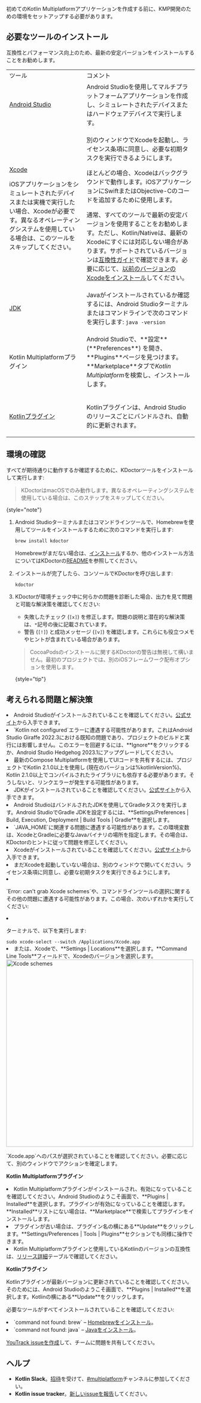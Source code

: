 [//]: # (title: 環境設定)

初めてのKotlin Multiplatformアプリケーションを作成する前に、KMP開発のための環境をセットアップする必要があります。

## 必要なツールのインストール

互換性とパフォーマンス向上のため、最新の安定バージョンをインストールすることをお勧めします。

<table>
   
<tr>
<td>ツール</td>
      <td>コメント</td>
</tr>

    
<tr>
<td><a href="https://developer.android.com/studio">Android Studio</a></td>
        <td>Android Studioを使用してマルチプラットフォームアプリケーションを作成し、シミュレートされたデバイスまたはハードウェアデバイスで実行します。</td>
</tr>

    
<tr>
<td>
          <p><a href="https://apps.apple.com/us/app/xcode/id497799835">Xcode</a></p>
          <p>iOSアプリケーションをシミュレートされたデバイスまたは実機で実行したい場合、Xcodeが必要です。異なるオペレーティングシステムを使用している場合は、このツールをスキップしてください。</p>
        </td>
        <td>
          <p>別のウィンドウでXcodeを起動し、ライセンス条項に同意し、必要な初期タスクを実行できるようにします。</p>
          <p>ほとんどの場合、Xcodeはバックグラウンドで動作します。iOSアプリケーションにSwiftまたはObjective-Cのコードを追加するために使用します。</p>
            <note>
              <p>
                通常、すべてのツールで最新の安定バージョンを使用することをお勧めします。ただし、Kotlin/Nativeは、最新のXcodeにすぐには対応しない場合があります。サポートされているバージョンは<a href="multiplatform-compatibility-guide.md#version-compatibility">互換性ガイド</a>で確認できます。必要に応じて、<a href="https://developer.apple.com/download/all/?q=Xcode">以前のバージョンのXcodeをインストール</a>してください。
              </p>
            </note>   
      </td>
</tr>

   
<tr>
<td><a href="https://www.oracle.com/java/technologies/javase-downloads.html">JDK</a></td>
        <td>Javaがインストールされているか確認するには、Android Studioターミナルまたはコマンドラインで次のコマンドを実行します: <code style="block"
            lang="bash">java -version</code></td>
</tr>

   
<tr>
<td><Links href="/kmp/multiplatform-plugin-releases" summary="undefined">Kotlin Multiplatformプラグイン</Links></td>
        <td><p>Android Studioで、**設定** (**Preferences**) を開き、**Plugins**ページを見つけます。**Marketplace**タブで<i>Kotlin Multiplatform</i>を検索し、インストールします。</p>
</td>
</tr>

   
<tr>
<td><a href="https://kotlinlang.org/docs/releases.html#update-to-a-new-release">Kotlinプラグイン</a></td>
        <td>
            <p>Kotlinプラグインは、Android Studioのリリースごとにバンドルされ、自動的に更新されます。</p>
        </td>
</tr>

</table>

## 環境の確認

すべてが期待通りに動作するか確認するために、KDoctorツールをインストールして実行します:

> KDoctorはmacOSでのみ動作します。異なるオペレーティングシステムを使用している場合は、このステップをスキップしてください。
>
{style="note"}

1. Android Studioターミナルまたはコマンドラインツールで、Homebrewを使用してツールをインストールするために次のコマンドを実行します:

    ```bash
    brew install kdoctor
    ```

   Homebrewがまだない場合は、[インストール](https://brew.sh/)するか、他のインストール方法についてはKDoctorの[README](https://github.com/Kotlin/kdoctor#installation)を参照してください。
2. インストールが完了したら、コンソールでKDoctorを呼び出します: 

    ```bash
    kdoctor
    ```

3. KDoctorが環境チェック中に何らかの問題を診断した場合、出力を見て問題と可能な解決策を確認してください:

   * 失敗したチェック (`[x]`) を修正します。問題の説明と潜在的な解決策は、`*`記号の後に記載されています。
   * 警告 (`[!]`) と成功メッセージ (`[v]`) を確認します。これらにも役立つメモやヒントが含まれている場合があります。
   
   > CocoaPodsのインストールに関するKDoctorの警告は無視して構いません。最初のプロジェクトでは、別のiOSフレームワーク配布オプションを使用します。
   >
   {style="tip"}

## 考えられる問題と解決策

<deflist collapsible="true">
   <def title="KotlinとAndroid Studio">
      <list>
         <li>Android Studioがインストールされていることを確認してください。<a href="https://developer.android.com/studio">公式サイト</a>から入手できます。</li>
         <li>`Kotlin not configured`エラーに遭遇する可能性があります。これはAndroid Studio Giraffe 2022.3における既知の問題であり、プロジェクトのビルドと実行には影響しません。このエラーを回避するには、**Ignore**をクリックするか、Android Studio Hedgehog 2023.1にアップグレードしてください。</li>
         <li>最新のCompose Multiplatformを使用してUIコードを共有するには、プロジェクトでKotlin 2.1.0以上を使用し (現在のバージョンは%kotlinVersion%)、Kotlin 2.1.0以上でコンパイルされたライブラリにも依存する必要があります。そうしないと、リンクエラーが発生する可能性があります。
         </li>
      </list>
   </def>
   <def title="JavaとJDK">
         <list>
           <li>JDKがインストールされていることを確認してください。<a href="https://www.oracle.com/java/technologies/javase-downloads.html">公式サイト</a>から入手できます。</li>
           <li>Android StudioはバンドルされたJDKを使用してGradleタスクを実行します。Android StudioでGradle JDKを設定するには、**Settings/Preferences | Build, Execution, Deployment | Build Tools | Gradle**を選択します。</li>
           <li>`JAVA_HOME`に関連する問題に遭遇する可能性があります。この環境変数は、XcodeとGradleに必要なJavaバイナリの場所を指定します。その場合は、KDoctorのヒントに従って問題を修正してください。</li>
         </list>
   </def>
   <def title="Xcode">
      <list>
         <li>Xcodeがインストールされていることを確認してください。<a href="https://developer.apple.com/xcode/">公式サイト</a>から入手できます。</li>
         <li>まだXcodeを起動していない場合は、別のウィンドウで開いてください。ライセンス条項に同意し、必要な初期タスクを実行できるようにします。</li>
         <li><p>`Error: can't grab Xcode schemes`や、コマンドラインツールの選択に関するその他の問題に遭遇する可能性があります。この場合、次のいずれかを実行してください:</p>
             <list>
               <li><p>ターミナルで、以下を実行します:</p>
                   <code style="block"
                         lang="bash">sudo xcode-select --switch /Applications/Xcode.app</code>
               </li>
               <li>または、Xcodeで、**Settings | Locations**を選択します。**Command Line Tools**フィールドで、Xcodeのバージョンを選択します。
                   <img src="xcode-schemes.png" alt="Xcode schemes" width="500"/>
                   <p>`Xcode.app`へのパスが選択されていることを確認してください。必要に応じて、別のウィンドウでアクションを確定します。</p>
               </li>
             </list>
         </li>
      </list>
   </def>
   <def title="Kotlinプラグイン">
         <snippet>
            <p><strong>Kotlin Multiplatformプラグイン</strong></p>
               <list>
                  <li>Kotlin Multiplatformプラグインがインストールされ、有効になっていることを確認してください。Android Studioのようこそ画面で、**Plugins | Installed**を選択します。プラグインが有効になっていることを確認します。**Installed**リストにない場合は、**Marketplace**で検索してプラグインをインストールします。</li>
                  <li>プラグインが古い場合は、プラグイン名の横にある**Update**をクリックします。**Settings/Preferences | Tools | Plugins**セクションでも同様に操作できます。</li>
                  <li>Kotlin Multiplatformプラグインと使用しているKotlinのバージョンの互換性は、<a href="multiplatform-plugin-releases.md#release-details">リリース詳細</a>テーブルで確認してください。</li>
               </list>
         </snippet>
         <snippet>
            <p><strong>Kotlinプラグイン</strong></p>
            <p>Kotlinプラグインが最新バージョンに更新されていることを確認してください。そのためには、Android Studioのようこそ画面で、**Plugins | Installed**を選択します。Kotlinの横にある**Update**をクリックします。</p>
         </snippet>
   </def>
   <def title="コマンドライン">
            <p>必要なツールがすべてインストールされていることを確認してください:</p>
            <list>
              <li>`command not found: brew` – <a href="https://brew.sh/">Homebrewをインストール</a>。</li>
              <li>`command not found: java` – <a href="https://www.oracle.com/java/technologies/javase-downloads.html">Javaをインストール</a>。</li>
           </list>
    </def>
   <def title="まだ問題がありますか？">
            <p><a href="https://kotl.in/issue">YouTrack issueを作成</a>して、チームに問題を共有してください。</p>
   </def>
</deflist>

## ヘルプ

*   **Kotlin Slack**。[招待](https://surveys.jetbrains.com/s3/kotlin-slack-sign-up)を受けて、[#multiplatform](https://kotlinlang.slack.com/archives/C3PQML5NU)チャンネルに参加してください。
*   **Kotlin issue tracker**。[新しいissueを報告](https://youtrack.jetbrains.com/newIssue?project=KT)してください。
